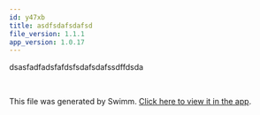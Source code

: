 ```yaml
---
id: y47xb
title: asdfsdafsdafsd
file_version: 1.1.1
app_version: 1.0.17
---
```


dsasfadfadsfafdsfsdafsdafssdffdsda

<br/>

This file was generated by Swimm. [Click here to view it in the app](https://swimm-web-app.web.app/repos/Z2l0aHViJTNBJTNBdGVzdC1naXRodWItYXBwJTNBJTNBc3dpbW1pbw==/docs/y47xb).

